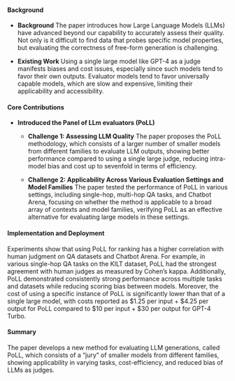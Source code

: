 #### Background
- **Background**
   The paper introduces how Large Language Models (LLMs) have advanced beyond our capability to accurately assess their quality. Not only is it difficult to find data that probes specific model properties, but evaluating the correctness of free-form generation is challenging.

- **Existing Work**
   Using a single large model like GPT-4 as a judge manifests biases and cost issues, especially since such models tend to favor their own outputs. Evaluator models tend to favor universally capable models, which are slow and expensive, limiting their applicability and accessibility.

#### Core Contributions
  - **Introduced the Panel of LLm evaluators (PoLL)**
      - **Challenge 1: Assessing LLM Quality**
          The paper proposes the PoLL methodology, which consists of a larger number of smaller models from different families to evaluate LLM outputs, showing better performance compared to using a single large judge, reducing intra-model bias and cost up to sevenfold in terms of efficiency.

      - **Challenge 2: Applicability Across Various Evaluation Settings and Model Families**
          The paper tested the performance of PoLL in various settings, including single-hop, multi-hop QA tasks, and Chatbot Arena, focusing on whether the method is applicable to a broad array of contexts and model families, verifying PoLL as an effective alternative for evaluating large models in these settings.

#### Implementation and Deployment
Experiments show that using PoLL for ranking has a higher correlation with human judgment on QA datasets and Chatbot Arena. For example, in various single-hop QA tasks on the KILT dataset, PoLL had the strongest agreement with human judges as measured by Cohen’s kappa. Additionally, PoLL demonstrated consistently strong performance across multiple tasks and datasets while reducing scoring bias between models. Moreover, the cost of using a specific instance of PoLL is significantly lower than that of a single large model, with costs reported as $1.25 per input + $4.25 per output for PoLL compared to $10 per input + $30 per output for GPT-4 Turbo.

#### Summary
The paper develops a new method for evaluating LLM generations, called PoLL, which consists of a “jury” of smaller models from different families, showing applicability in varying tasks, cost-efficiency, and reduced bias of LLMs as judges.